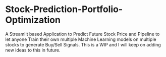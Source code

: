 # Stock-Prediction-Portfolio-Optimization
A Streamlit based Application to Predict Future Stock Price and Pipeline to let anyone Train their own multiple Machine Learning models on multiple stocks to generate Buy/Sell Signals. This is a WIP and I will keep on adding new ideas to this in future.
